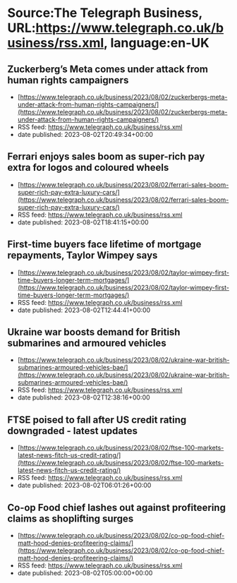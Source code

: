 # Source:The Telegraph Business, URL:https://www.telegraph.co.uk/business/rss.xml, language:en-UK

## Zuckerberg’s Meta comes under attack from human rights campaigners
 - [https://www.telegraph.co.uk/business/2023/08/02/zuckerbergs-meta-under-attack-from-human-rights-campaigners/](https://www.telegraph.co.uk/business/2023/08/02/zuckerbergs-meta-under-attack-from-human-rights-campaigners/)
 - RSS feed: https://www.telegraph.co.uk/business/rss.xml
 - date published: 2023-08-02T20:49:34+00:00



## Ferrari enjoys sales boom as super-rich pay extra for logos and coloured wheels
 - [https://www.telegraph.co.uk/business/2023/08/02/ferrari-sales-boom-super-rich-pay-extra-luxury-cars/](https://www.telegraph.co.uk/business/2023/08/02/ferrari-sales-boom-super-rich-pay-extra-luxury-cars/)
 - RSS feed: https://www.telegraph.co.uk/business/rss.xml
 - date published: 2023-08-02T18:41:15+00:00



## First-time buyers face lifetime of mortgage repayments, Taylor Wimpey says
 - [https://www.telegraph.co.uk/business/2023/08/02/taylor-wimpey-first-time-buyers-longer-term-mortgages/](https://www.telegraph.co.uk/business/2023/08/02/taylor-wimpey-first-time-buyers-longer-term-mortgages/)
 - RSS feed: https://www.telegraph.co.uk/business/rss.xml
 - date published: 2023-08-02T12:44:41+00:00



## Ukraine war boosts demand for British submarines and armoured vehicles
 - [https://www.telegraph.co.uk/business/2023/08/02/ukraine-war-british-submarines-armoured-vehicles-bae/](https://www.telegraph.co.uk/business/2023/08/02/ukraine-war-british-submarines-armoured-vehicles-bae/)
 - RSS feed: https://www.telegraph.co.uk/business/rss.xml
 - date published: 2023-08-02T12:38:16+00:00



## FTSE poised to fall after US credit rating downgraded - latest updates
 - [https://www.telegraph.co.uk/business/2023/08/02/ftse-100-markets-latest-news-fitch-us-credit-rating/](https://www.telegraph.co.uk/business/2023/08/02/ftse-100-markets-latest-news-fitch-us-credit-rating/)
 - RSS feed: https://www.telegraph.co.uk/business/rss.xml
 - date published: 2023-08-02T06:01:26+00:00



## Co-op Food chief lashes out against profiteering claims as shoplifting surges
 - [https://www.telegraph.co.uk/business/2023/08/02/co-op-food-chief-matt-hood-denies-profiteering-claims/](https://www.telegraph.co.uk/business/2023/08/02/co-op-food-chief-matt-hood-denies-profiteering-claims/)
 - RSS feed: https://www.telegraph.co.uk/business/rss.xml
 - date published: 2023-08-02T05:00:00+00:00



